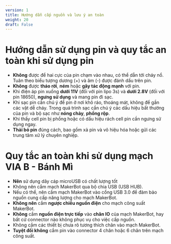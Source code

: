 ```yaml
---
version: 1
title: Hướng dẫn cấp nguồn và lưu ý an toàn
weight: 20
draft: False
---
```


# Hướng dẫn sử dụng pin và quy tắc an toàn khi sử dụng pin

- **Không** được để hai cực của pin chạm vào nhau, có thể dẫn tới cháy nổ. Tuân theo biểu tượng dương (+) và âm (-) được đánh dấu trên pin.
- **Không** được **tháo rời**, **ném** hoặc **gây tác động mạnh** với pin.
- Khi điện áp pin xuống **dưới 11V** (đối với pin lipo 3s) và **dưới 2.8V** (đối với pin 18650), **ngưng sử dụng** và mang pin đi sạc.
- Khi sạc pin cần chú ý để pin ở nơi khô ráo, thoáng mát, không để gần các vật dễ cháy. Trong quá trình sạc cần chú ý các dấu hiệu bất thường của pin và bộ sạc như **nóng chảy**, **phồng rộp**.
- Khi thấy cell pin bị phồng hoặc có dấu hiệu rách cell pin cần ngưng sử dụng ngay.
- **Thải bỏ pin** đúng cách, bao gồm xả pin và vô hiệu hóa hoặc gửi các trung tâm xử lý chuyên nghiệp.

# Quy tắc an toàn khi sử dụng mạch VIA B - Bánh Mì

- **Nên** sử dụng dây cáp microUSB có chất lượng tốt
- Không nên cắm mạch MakerBot qua bộ chia USB (USB HUB).
- Nếu có thể, nên cắm mạch MakerBot vào cổng USB 3.0 để đảm bảo nguồn cung cấp năng lượng cho mạch MakerBot.
- **Không nên** cắm **ngược chiều nguồn điện** cho mạch công suất MakerBot.
- **Không** cắm **nguồn điện trực tiếp** vào **chân IO** của mạch MakerBot, hay bất cứ connector nào không phục vụ cho việc cấp nguồn.
- Không cắm các thiết bị chưa rõ tương thích chân vào mạch MakerBot.
- **Tuyệt đối không** cắm pin vào connector 4 chân hoặc 6 chân trên mạch công suất.